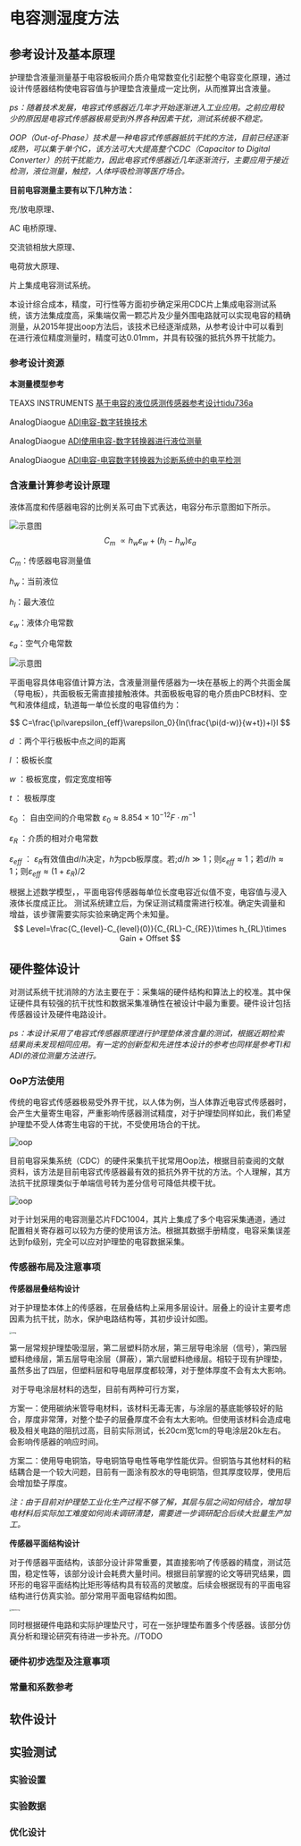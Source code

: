 # 电容测湿度方法
## 参考设计及基本原理
​		护理垫含液量测量基于电容极板间介质介电常数变化引起整个电容变化原理，通过设计传感器结构使电容容值与护理垫含液量成一定比例，从而推算出含液量。

*ps：随着技术发展，电容式传感器近几年才开始逐渐进入工业应用。之前应用较少的原因是电容式传感器极易受到外界各种因素干扰，测试系统极不稳定。*

​		*OOP（Out-of-Phase）技术是一种电容式传感器抵抗干扰的方法，目前已经逐渐成熟，可以集于单个IC，该方法可大大提高整个CDC（Capacitor to Digital Converter）的抗干扰能力，因此电容式传感器近几年逐渐流行，主要应用于接近检测，液位测量，触控，人体呼吸检测等医疗场合。*

**目前电容测量主要有以下几种方法：**

充/放电原理、

AC 电桥原理、

交流锁相放大原理、

电荷放大原理、

片上集成电容测试系统。

​		本设计综合成本，精度，可行性等方面初步确定采用CDC片上集成电容测试系统，该方法集成度高，采集端仅需一颗芯片及少量外围电路就可以实现电容的精确测量，从2015年提出oop方法后，该技术已经逐渐成熟，从参考设计中可以看到在进行液位精度测量时，精度可达0.01mm，并具有较强的抵抗外界干扰能力。

### 参考设计资源
**本测量模型参考**

TEAXS INSTRUMENTS [基于电容的液位感测传感器参考设计tidu736a](https://www.ti.com.cn/tool/cn/TIDA-00317?keyMatch=%E7%94%B5%E5%AE%B9%E6%B5%8B%E9%87%8F#tech-docs)

AnalogDiaogue [ADI电容-数字转换技术](https://www.analog.com/en/analog-dialogue/articles/capacitance-to-digital-converter-technology-healthcare.html)

AnalogDiaogue [ADI使用电容-数字转换器进行液位测量](https://www.analog.com/en/analog-dialogue/articles/liquid-level-sensing-using-cdcs.html)


AnalogDiaogue [ADI电容-电容数字转换器为诊断系统中的电平检测](https://www.analog.com/cn/analog-dialogue/articles/cdc-facilitates-level-sensing-in-diagnostic-systems.html)

### 含液量计算参考设计原理

液体高度和传感器电容的比例关系可由下式表达，电容分布示意图如下所示。

![示意图](C:\WORKSPACE\doc\picture\Image2.png)
$$
C_m~\propto h_w \varepsilon_w+(h_l-h_w)\varepsilon_a
$$

$C_m$：传感器电容测量值

$h_w$：当前液位

$h_l$：最大液位

$\varepsilon_w$：液体介电常数

$\varepsilon_a$：空气介电常数

![示意图](C:\WORKSPACE\doc\picture\Image.png)

​		平面电容具体电容值计算方法，含液量测量传感器为一块在基板上的两个共面金属（导电板），共面极板无需直接接触液体。共面极板电容的电介质由PCB材料、空气和液体组成，轨道每一单位长度的电容值约为：

$$
C=\frac{\pi\varepsilon_{eff}\varepsilon_0}{ln(\frac{\pi(d-w)}{w+t})+l}l
$$

$d$ ：两个平行极板中点之间的距离

$l$ ：极板长度

$w$ ：极板宽度，假定宽度相等

$t$ ： 极板厚度

$\varepsilon_0$ ： 自由空间的介电常数 $\varepsilon_0\approx8.854\times10^{-12}F\cdot m^{-1}$

$\varepsilon_R$ ：介质的相对介电常数

$\varepsilon_{eff}$ ： $\varepsilon_R$有效值由$d/h$决定，$h$为pcb板厚度。若;$d/h\gg1$；则$\varepsilon_{eff}\approx1$；若$d/h\approx1$；则$\varepsilon_{eff}\approx(1+\varepsilon_R)/2$

根据上述数学模型，，平面电容传感器每单位长度电容近似值不变，电容值与浸入液体长度成正比。
测试系统建立后，为保证测试精度需进行校准。确定失调量和增益，该步骤需要实际实验来确定两个未知量。
$$
Level=\frac{C_{level}-C_{level}(0)}{C_{RL}-C_{RE}}\times h_{RL}\times Gain + Offset
$$



## 硬件整体设计

​		对测试系统干扰消除的方法主要在于：采集端的硬件结构和算法上的校准。其中保证硬件具有较强的抗干扰性和数据采集准确性在被设计中最为重要。硬件设计包括传感器设计及硬件电路设计。

*ps：本设计采用了电容式传感器原理进行护理垫体液含量的测试，根据近期检索结果尚未发现相同应用。有一定的创新型和先进性本设计的参考也同样是参考TI和ADI的液位测量方法进行。*

### OoP方法使用

​		传统的电容式传感器极易受外界干扰，以人体为例，当人体靠近电容式传感器时，会产生大量寄生电容，严重影响传感器测试精度，对于护理垫同样如此，我们希望护理垫不受人体寄生电容的干扰，不受使用场合的干扰。

![oop](C:\WORKSPACE\doc\picture\Image3.png)

​		目前电容采集系统（CDC）的硬件采集抗干扰常用Oop法，根据目前查阅的文献资料，该方法是目前电容式传感器最有效的抵抗外界干扰的方法。个人理解，其方法抗干扰原理类似于单端信号转为差分信号可降低共模干扰。

![oop](C:\WORKSPACE\doc\picture\Image4.png)

​		对于计划采用的电容测量芯片FDC1004，其片上集成了多个电容采集通道，通过配置相关寄存器可以较为方便的使用该方法。根据其数据手册精度，电容采集误差达到fp级别，完全可以应对护理垫的电容数据采集。

### 传感器布局及注意事项

**传感器层叠结构设计**

​		对于护理垫本体上的传感器，在层叠结构上采用多层设计。层叠上的设计主要考虑因素为抗干扰，防水，保护电路结构等，其初步设计如图。

<img src="C:\WORKSPACE\doc\picture\Image6.png" alt="ceng" style="zoom: 25%;" />

​		第一层常规护理垫吸湿层，第二层塑料防水层，第三层导电涂层（信号），第四层塑料绝缘层，第五层导电涂层（屏蔽），第六层塑料绝缘层。相较于现有护理垫，虽然多出了四层，但塑料层和导电层厚度都较薄，对于整体厚度不会有太大影响。

​		对于导电涂层材料的选型，目前有两种可行方案，

​		方案一：使用碳纳米管导电材料，该材料无毒无害，与涂层的基底能够较好的贴合，厚度非常薄，对整个垫子的层叠厚度不会有太大影响。但使用该材料会造成电极及相关电路的阻抗过高，目前实际测试，长20cm宽1cm的导电涂层20k左右。会影响传感器的响应时间。

​		方案二：使用导电铜箔，导电铜箔导电性等电学性能优异。但铜箔与其他材料的粘结耦合是一个较大问题，目前有一面涂有胶水的导电铜箔，但其厚度较厚，使用后会增加垫子厚度。

​		*注：由于目前对护理垫工业化生产过程不够了解，其层与层之间如何结合，增加导电材料后实际加工难度如何尚未调研清楚，需要进一步调研配合后续大批量生产加工。*

**传感器平面结构设计**

​		对于传感器平面结构，该部分设计非常重要，其直接影响了传感器的精度，测试范围，稳定性等，该部分设计会耗费大量时间。根据目前掌握的论文等研究结果，圆环形的电容平面结构比矩形等结构具有较高的灵敏度。后续会根据现有的平面电容结构进行仿真实验。部分常用平面电容结构如图。

<img src="C:\WORKSPACE\doc\picture\Image7.png" alt="dainrong" style="zoom:25%;" />

​		同时根据硬件电路和实际护理垫尺寸，可在一张护理垫布置多个传感器。该部分仿真分析和理论研究有待进一步补充。//TODO

### 硬件初步选型及注意事项

### 常量和系数参考

## 软件设计

## 实验测试
### 实验设置
### 实验数据
### 优化设计





